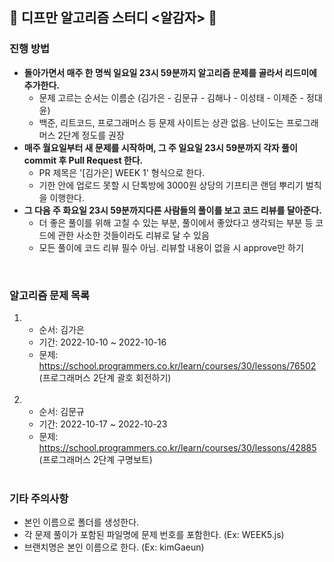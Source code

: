 ## 🥔 디프만 알고리즘 스터디 <알감자> 🥔

### 진행 방법

- <b>돌아가면서 매주 한 명씩 일요일 23시 59분까지 알고리즘 문제를 골라서 리드미에 추가한다.</b>
    - 문제 고르는 순서는 이름순 (김가은 - 김문규 - 김해나 - 이성태 - 이제준 - 정대윤)
    - 백준, 리트코드, 프로그래머스 등 문제 사이트는 상관 없음. 난이도는 프로그래머스 2단계 정도를 권장
-  <b>매주 월요일부터 새 문제를 시작하며, 그 주 일요일 23시 59분까지 각자 풀이 commit 후 Pull Request 한다.</b>
    - PR 제목은 '[김가은] WEEK 1' 형식으로 한다. 
    - 기한 안에 업로드 못할 시 단톡방에 3000원 상당의 기프티콘 랜덤 뿌리기 벌칙을 이행한다. 
- <b>그 다음 주 화요일 23시 59분까지다른 사람들의 풀이를 보고 코드 리뷰를 달아준다.</b>  
    - 더 좋은 풀이를 위해 고칠 수 있는 부분, 풀이에서 좋았다고 생각되는 부분 등 코드에 관한 사소한 것들이라도 리뷰로 달 수 있음
    - 모든 풀이에 코드 리뷰 필수 아님. 리뷰할 내용이 없을 시 approve만 하기
</br>

### 알고리즘 문제 목록

1.
    - 순서: 김가은
    - 기간: 2022-10-10 ~ 2022-10-16
    - 문제: https://school.programmers.co.kr/learn/courses/30/lessons/76502 (프로그래머스 2단계 괄호 회전하기)
    </br>
1.
    - 순서: 김문규
    - 기간: 2022-10-17 ~ 2022-10-23
    - 문제: https://school.programmers.co.kr/learn/courses/30/lessons/42885 (프로그래머스 2단계 구명보트)
    </br>


### 기타 주의사항
- 본인 이름으로 폴더를 생성한다. 
- 각 문제 풀이가 포함된 파일명에 문제 번호를 포함한다. (Ex: WEEK5.js)
- 브랜치명은 본인 이름으로 한다. (Ex: kimGaeun)
